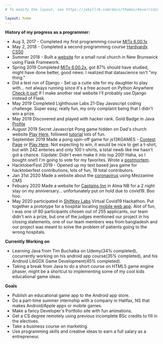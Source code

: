 ```yaml
---
# To modify the layout, see https://jekyllrb.com/docs/themes/#overriding-theme-defaults

layout: home
---
```


**History of my progress as a programmer:**

* Aug 3, 2017 - Completed my first programming course [MITx 6.00.1x](https://courses.edx.org/certificates/b5b76097fe4744a6a5b291b0415df7da "Introduction to Computer Science and Programming Using Python Certificate")
* May 2, 2018 - Completed a second programming course [Hardvardx CS50](https://courses.edx.org/certificates/85a4648c716b4ed1b3f2f43b765a8620 "CS50's Introduction to Computer Science Certificate")
* Summer 2018 - Built a [website](https://www.riversidealbertchurch.com "My final project for CS50") for a small rural church in New Brunswick using Flask Framework.
* Spring 2019 Completed [MITx 6.00.2x]( https://courses.edx.org/certificates/675b83f497ad40f7a4896e4055c51d35), got 87% should have studied, might have done better, good news: I realized that datascience isn't "my thing."
* Did a test run of Django - Set up a cutie site for my daughter to play with... not always running since it's a free acount on Python Anywhere [Check it out!](http://lilyqueenb.pythonanywhere.com/) If I make another real website I'll probably use Django instead of Flask. 
* May 2019 Completed Lighthouse Labs 21-Day Javascript coding challenge. Super easy, really fun, my only complaint being that I didn't win a prize. 
* May 2019 Discovered and played with hacker rank. Gold Badge in Java [Profile](https://www.hackerrank.com/vertfromage?)
* August 2019 Secret Javascript Pong game hidden on Dad's church website [Play Here](https://www.riversidealbertchurch.com/pong), followed [tutorial]( https://medium.com/@hershybateea/how-to-make-pong-with-javascript-1a6bd6226ea1) lots of fun.
* September 2019 Made a pong spin-off game for js13KGAMES - [Contest Page](https://js13kgames.com/entries/backside-ball) or [Play Here](https://vertfromage.github.io./games/backSideBall/index.html).  Not expecting to win, it would be nice to get a t-shirt, but with 242 enteries and only 100 t-shirts, a total newb like me hasn't got a chance. (Update: Didn't even make it into top 200! Haha, so I bought one!) I'm going to vote for my favorites. Wrote a [postmortem](https://vertfromage.github.io./update/2019/09/19/entering-JS13KGames-2019-beginner.html).
* HacktoberFest 2019 - Opened up my text based java game for hacktoberfest contributions, lots of fun, 19 total contributors. 
* Jan 31st 2020 Made a website about the [coronavirus](www.thecoronavirus.ca) using Mezzanine CMS
* Febuary 2020 Made a website for [Captains Inn](www.captainsinnalma.ca/) in Alma NB for a 2 night stay on my anniversary... unfortunately put on hold due to covid19. Boo hoo.
* May 2020 participated in [Shiftkey Labs](https://shiftkeylabs.ca/) Virtual Covid19 Hackathon. Put together a prototype for a hospital locating [mobile web app](https://pranav16.pythonanywhere.com/). Alot of fun, I was one of 80 participants chosen out of 255 applicants, our team didn't win a prize, but one of the judges mentioned our project in his closing statements, one of our team members was from bangladesh and our project was meant to solve the problem of patients going to the wrong hospitals.

**Currently Working on**
* Learning Java from Tim Buchalka on Udemy(34% completed), cocurrently working on his android app course(35% completed), and his Android LibGDX Game Development(45% completed). 
* Taking a break from Java to do a short course on HTML5 game engine phaser, might be a shortcut to implementing some of my cool kids educational game ideas. 

**Goals**
- Publish an educational game app to the Android app store.
- Do a part-time summer internship with a company in Halifax, NS that makes Android/Apple apps or mobile games.
- Make a fancy Developer's Portfolio site with fun animations.
- Get a CS degree remotely using previous incomplete BSc credits to fill in the electives.
- Take a business course on marketing. 
- Use programming skills and creative ideas to earn a full salary as a entrepreneur.
